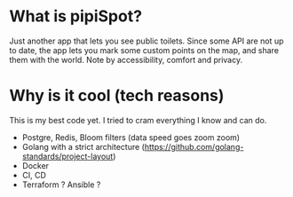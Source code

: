 # What is pipiSpot?
Just another app that lets you see public toilets. Since some API are not up to date, the app lets you mark some custom points on the map, and share them with the world. Note by accessibility, comfort and privacy.

# Why is it cool (tech reasons)
This is my best code yet. I tried to cram everything I know and can do.
- Postgre, Redis, Bloom filters (data speed goes zoom zoom)
- Golang with a strict architecture (https://github.com/golang-standards/project-layout)
- Docker
- CI, CD
- Terraform ? Ansible ?

